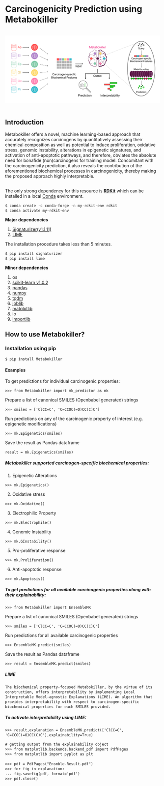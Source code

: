 # Carcinogenicity Prediction using Metabokiller
 <br>
<div align="center">
<img src="Images/Asset 1.png"></div>
<br>

## Introduction

Metabokiller offers a novel, machine learning-based approach that accurately recognizes carcinogens by quantitatively assessing their chemical composition as well as potential to induce proliferation, oxidative stress, genomic instability, alterations in epigenetic signatures, and activation of anti-apoptotic pathways, and therefore, obviates the absolute need for bonafide (non)carcinogens for training model. Concomitant with the carcinogenicity prediction, it also reveals the contribution of the aforementioned biochemical processes in carcinogenicity, thereby making the proposed approach highly interpretable. <br/><br/>


The only strong dependency for this resource is [**RDKit**](https://www.rdkit.org/) which can be installed in a local [Conda](https://conda.io/) environment.

```
$ conda create -c conda-forge -n my-rdkit-env rdkit
$ conda activate my-rdkit-env
```

**Major dependencies**
1. [Signaturizer(v1.1.11)](https://gitlabsbnb.irbbarcelona.org/packages/signaturizer)
2. [LIME](https://github.com/marcotcr/lime)

The installation procedure takes less than 5 minutes.
```
$ pip install signaturizer
$ pip install lime
```

**Minor dependencies**
1. os
2. [scikit-learn v1.0.2](https://scikit-learn.org/stable/whats_new/v1.0.html)
3. [pandas](https://pandas.pydata.org/)
4. [numpy](https://numpy.org)
5. [tqdm](https://tqdm.github.io)
6. [joblib](https://pypi.org/project/joblib/)
7. [matplotlib](https://pypi.org/project/matplotlib/)
8. io 
9. [importlib](https://pypi.org/project/importlib/)


## How to use Metabokiller?


### Installation using pip 
```
$ pip install Metabokiller
```

#### Examples

To get predictions for individual carcinogenic properties:<br/>
```
>>> from Metabokiller import mk_predictor as mk
```
Prepare a list of canonical SMILES (Openbabel generated) strings
```
>>> smiles = ['ClCC=C', 'C=CCOC(=O)CC(C)C'] 
```
Run predictions on any of the carcinogenic property of interest (e.g. epigenetic modifications)
```
>>> mk.Epigenetics(smiles)
```
Save the result as Pandas dataframe
```
result = mk.Epigenetics(smiles)
```

##### Metabokiller supported carcinogen-specific biochemical properties:

1. Epigenetic Alterations 
```
>>> mk.Epigenetics()
```

2. Oxidative stress 
```
>>> mk.Oxidative()
```

3. Electrophilic Property 
```
>>> mk.Electrophile()
```

4. Genomic Instability 
```
>>> mk.GInstability()
```

5. Pro-proliferative response 
```
>>> mk.Proliferation()
```

6. Anti-apoptotic response 
```
>>> mk.Apoptosis()
```


##### To get predictions for all available carcinogenic properties along with their explainability:
```
>>> from Metabokiller import EnsembleMK
```

Prepare a list of canonical SMILES (Openbabel generated) strings
```
>>> smiles = ['ClCC=C', 'C=CCOC(=O)CC(C)C'] 
```
Run predictions for all available carcinogenic properties
```
>>> EnsembleMK.predict(smiles)
```
Save the result as Pandas dataframe
```
>>> result = EnsembleMK.predict(smiles)
```

##### LIME
	The biochemical property-focused Metabokiller, by the virtue of its construction, offers interpretability by implementing Local Interpretable Model-agnostic Explanations (LIME). An algorithm that provides interpretability with respect to carcinogen-specific biochemical properties for each SMILES provided.


##### To activate interpretability using LIME:

```
>>> result,explanation = EnsembleMK.predict(['ClCC=C', 'C=CCOC(=O)CC(C)C'],explainability=True)
```


```
# getting output from the explainability object
>>> from matplotlib.backends.backend_pdf import PdfPages
>>> from matplotlib import pyplot as plt

>>> pdf = PdfPages("Ensmble-Result.pdf")
>>> for fig in explanation:
...	fig.savefig(pdf, format='pdf')
>>> pdf.close()
```
<!-- comment -->
